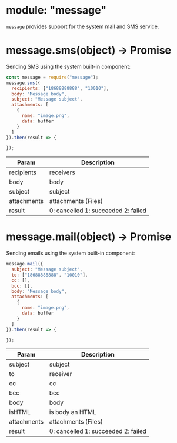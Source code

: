 # module: "message"

`message` provides support for the system mail and SMS service.

# message.sms(object) -> Promise

Sending SMS using the system built-in component:

```js
const message = require("message");
message.sms({
  recipients: ["18688888888", "10010"],
  body: "Message body",
  subject: "Message subject",
  attachments: [
    {
      name: "image.png",
      data: buffer
    }
  ]
}).then(result => {

});
```

Param | Description
---|---
recipients | receivers
body | body
subject | subject
attachments | attachments (Files)
result | 0: cancelled 1: succeeded 2: failed

# message.mail(object) -> Promise

Sending emails using the system built-in component:

```js
message.mail({
  subject: "Message subject",
  to: ["18688888888", "10010"],
  cc: [],
  bcc: [],
  body: "Message body",
  attachments: [
    {
      name: "image.png",
      data: buffer
    }
  ]
}).then(result => {

});
```

Param | Description
---|---
subject | subject
to | receiver
cc | cc
bcc | bcc
body | body
isHTML | is body an HTML
attachments | attachments (Files)
result | 0: cancelled 1: succeeded 2: failed